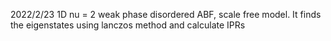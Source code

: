 2022/2/23
1D nu = 2 weak phase disordered ABF, scale free model.
It finds the eigenstates using lanczos method and calculate IPRs
